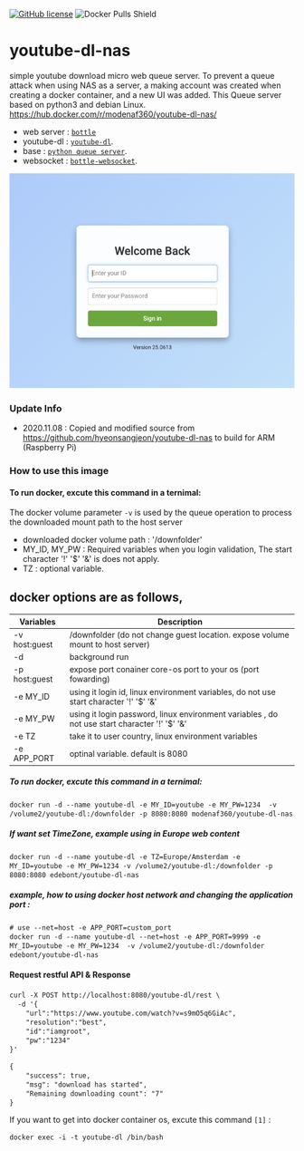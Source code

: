 [![GitHub license](https://img.shields.io/badge/license-MIT-blue.svg?style=flat-square)](https://raw.githubusercontent.com/edebont/youtube-dl-nas/master/LICENSE)
![Docker Pulls Shield](https://img.shields.io/docker/pulls/edebont/youtube-dl-nas.svg?style=flat-square)
# youtube-dl-nas

simple youtube download micro web queue server. 
To prevent a queue attack when using NAS as a server, a making account was created when creating a docker container, and a new UI was added.
This Queue server based on python3 and debian Linux.
https://hub.docker.com/r/modenaf360/youtube-dl-nas/

- web server : [`bottle`](https://github.com/bottlepy/bottle) 
- youtube-dl : [`youtube-dl`](https://github.com/rg3/youtube-dl).
- base : [`python queue server`](https://github.com/manbearwiz/youtube-dl-server).
- websocket : [`bottle-websocket`](https://github.com/zeekay/bottle-websocket).

![screenshot1](https://github.com/hyeonsangjeon/youtube-dl-nas/blob/master/pic/youtube-dl-server-login.png?raw=true)

### Update Info
- 2020.11.08 : Copied and modified source from https://github.com/hyeonsangjeon/youtube-dl-nas to build for ARM (Raspberry Pi) 

### How to use this image

#### To run docker, excute this command in a ternimal:
The docker volume parameter `-v` is used by the queue operation to process the downloaded mount path to the host server

- downloaded docker volume path :  '/downfolder'  
- MY_ID, MY_PW : Required variables when you login validation, The start character  '!' '$' '&' is does not apply.
- TZ :  optional variable.

## docker options are as follows,

|Variables      |Description                                                   |
|---------------|--------------------------------------------------------------|
|-v  host:guest         |/downfolder (do not change guest location. expose volume mount to host server)                            |  
|-d           |background run                                                | 
|-p   host:guest        |expose port conainer core-os port to your os (port fowarding) |
|-e MY_ID          |using it login id, linux environment variables, do not use start character   '!' '$' '&'                                |
|-e MY_PW           |using it login password, linux environment variables ,  do not use start character   '!' '$' '&'                                  |
|-e TZ           |take it to user country, linux environment variables                                   |
|-e APP_PORT           |optinal variable. default is 8080   |

##### To run docker, excute this command in a ternimal:
```shell
docker run -d --name youtube-dl -e MY_ID=youtube -e MY_PW=1234  -v /volume2/youtube-dl:/downfolder -p 8080:8080 modenaf360/youtube-dl-nas
```

##### If want set TimeZone, example using in Europe web content 
```shell
docker run -d --name youtube-dl -e TZ=Europe/Amsterdam -e MY_ID=youtube -e MY_PW=1234 -v /volume2/youtube-dl:/downfolder -p 8080:8080 edebont/youtube-dl-nas
```

##### example, how to using docker host network and changing the application port :
```shell
# use --net=host -e APP_PORT=custom_port
docker run -d --name youtube-dl --net=host -e APP_PORT=9999 -e MY_ID=youtube -e MY_PW=1234  -v /volume2/youtube-dl:/downfolder edebont/youtube-dl-nas
```


#### Request restful API & Response
```shell
curl -X POST http://localhost:8080/youtube-dl/rest \
  -d '{
	"url":"https://www.youtube.com/watch?v=s9mO5q6GiAc",
	"resolution":"best", 
	"id":"iamgroot",
	"pw":"1234"
}'
```
```shell
{
    "success": true,
    "msg": "download has started",
    "Remaining downloading count": "7"
}
```

 If you want to get into docker container os, excute this command `[1]` :
```console
docker exec -i -t youtube-dl /bin/bash
```

